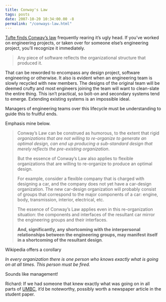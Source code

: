 ```yaml
---
title: Conway's Law
tags: posts
date: 2007-10-20 10:34:00.00 -8
permalink: "/conways-law.html"
---
```

[Tufte finds Conway’s law](http://www.edwardtufte.com/bboard/q-and-a-fetch-msg?msg_id=0001yB&topic_id=1) frequently rearing it’s ugly head. If you’ve worked on engineering projects, or taken over for someone else’s engineering project, you’ll recognize it immediately.

> Any piece of software reflects the organizational structure that produced it.

That can be reworded to encompass any design project, software engineering or otherwise. It also is evident when an engineering team is slowly recycled with new members. The designs of the original team will be deemed crufty and most engineers joining the team will want to clean-slate the entire thing. This isn’t practical, so bolt-on and secondary systems tend to emerge. Extending existing systems is an impossible ideal.

Managers of engineering teams over this lifecycle must be understanding to guide this to fruitful ends.

Emphasis mine below.

>
> Conway’s Law can be construed as humorous, to the extent that rigid _organizations that are not willing to re-organize to generate an optimal design, can end up producing a sub-standard design that merely reflects the pre-existing organization_.
>
> But the essence of Conway’s Law also applies to flexible organizations that are willing to re-organize to produce an optimal design.
>
> For example, consider a flexible company that is charged with designing a car, and the company does not yet have a car-design organization. The new car-design organization will probably consist of groups that correspond to the major components of a car: engine, body, transmission, interior, electrical, etc.
>
> The essence of Conway’s Law applies even in this re-organization situation: the components and interfaces of the resultant car mirror the engineering groups and their interfaces.
>
> **And, significantly, any shortcoming with the interpersonal relationships between the engineering groups, may manifest itself in a shortcoming of the resultant design**.

Wikipedia offers a corollary

_In every organization there is one person who knows exactly what is going on at all times. This person must be fired._

Sounds like management!

Richard: If we had someone that knew exactly what was going on in all parts of [UMBC](http://www.umbc.edu/), it’d be noteworthy, possibly worth a newspaper article in the student paper.